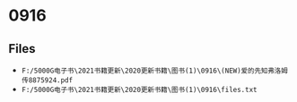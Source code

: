 # 0916

## Files

- `F:/5000G电子书\2021书籍更新\2020更新书籍\图书(1)\0916\(NEW)爱的先知弗洛姆传8875924.pdf`
- `F:/5000G电子书\2021书籍更新\2020更新书籍\图书(1)\0916\files.txt`
